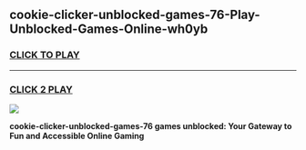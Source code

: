 
## cookie-clicker-unblocked-games-76-Play-Unblocked-Games-Online-wh0yb
<h3>
<a href="https://premium76.site?title=cookie-clicker-unblocked-games-76&ref=25A">CLICK TO PLAY</a></h3>
<hr>

<h3>
<a href="https://premium76.site?title=cookie-clicker-unblocked-games-76&ref=25A">CLICK 2 PLAY</a>
  
</h3>

<a href="https://premium76.site?title=cookie-clicker-unblocked-games-76&ref=25A"><img src="https://clearcache.store/games.png"></a>


**cookie-clicker-unblocked-games-76 games unblocked: Your Gateway to Fun and Accessible Online Gaming**
